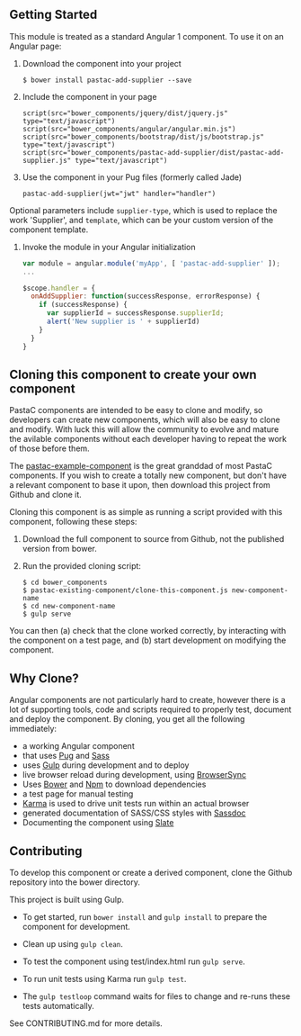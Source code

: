 ## Getting Started
This module is treated as a standard Angular 1 component. To use it on an Angular page:

1. Download the component into your project

    ```shell
    $ bower install pastac-add-supplier --save  
    ```

1. Include the component in your page

    ```pug
    script(src="bower_components/jquery/dist/jquery.js" type="text/javascript")  
    script(src="bower_components/angular/angular.min.js")  
    script(src="bower_components/bootstrap/dist/js/bootstrap.js" type="text/javascript")  
    script(src="bower_components/pastac-add-supplier/dist/pastac-add-supplier.js" type="text/javascript")  
    ```

1. Use the component in your Pug files (formerly called Jade)  

    ```pug
    pastac-add-supplier(jwt="jwt" handler="handler")
    ```

  Optional parameters include `supplier-type`, which is used to replace the work 'Supplier', and `template`,
  which can be your custom version of the component template.


1. Invoke the module in your Angular initialization

    ```javascript
    var module = angular.module('myApp', [ 'pastac-add-supplier' ]);  
    ...

    $scope.handler = {
      onAddSupplier: function(successResponse, errorResponse) {
        if (successResponse) {
          var supplierId = successResponse.supplierId;
          alert('New supplier is ' + supplierId)
        }
      }
    }

    ```


## Cloning this component to create your own component
PastaC components are intended to be easy to clone and modify, so developers can create new components,
which will also be easy to clone and modify. With luck this will allow the community to evolve and
mature the avilable components without each developer having to repeat the work of those before them.

The [pastac\-example\-component](https://github.com/tooltwist/pastac\-example\-component) is the great granddad
of most PastaC components. If you wish to create a totally new component, but don't have a relevant
component to base it upon, then download this project from Github and clone it.

Cloning this component is as simple as running a script provided with this component, following these steps:

1. Download the full component to source from Github, not the published version from bower.

2. Run the provided cloning script:

    ```shell
    $ cd bower_components
    $ pastac-existing-component/clone-this-component.js new-component-name
    $ cd new-component-name
    $ gulp serve
    ```

You can then (a) check that the clone worked correctly, by interacting with the component on a test page,
and (b) start development on modifying the component.

## Why Clone?

Angular components are not particularly hard to create, however there is a lot of supporting tools, code
and scripts required to properly test, document and deploy the component. By cloning, you get all the
following immediately:

- a working Angular component
- that uses [Pug](https://pugjs.org) and [Sass](http://sass-lang.com/)
- uses [Gulp](gulpjs.com) during development and to deploy
- live browser reload during development, using [BrowserSync](https://browsersync.io/docs/gulp)
- Uses [Bower](https://bower.io/) and [Npm](https://www.npmjs.com) to download dependencies
- a test page for manual testing
- [Karma](https://karma-runner.github.io) is used to drive unit tests run within an actual browser
- generated documentation of SASS/CSS styles with [Sassdoc](sassdoc.com/)
- Documenting the component using [Slate](https://github.com/lord/slate)


## Contributing
To develop this component or create a derived component, clone the Github repository into the bower directory.

This project is built using Gulp.

- To get started, run `bower install` and `gulp install` to prepare the component for development.

- Clean up using `gulp clean`.
- To test the component using test/index.html run `gulp serve`.
- To run unit tests using Karma run `gulp test`.
- The `gulp testloop` command waits for files to change and re-runs these tests automatically.

See CONTRIBUTING.md for more details.
